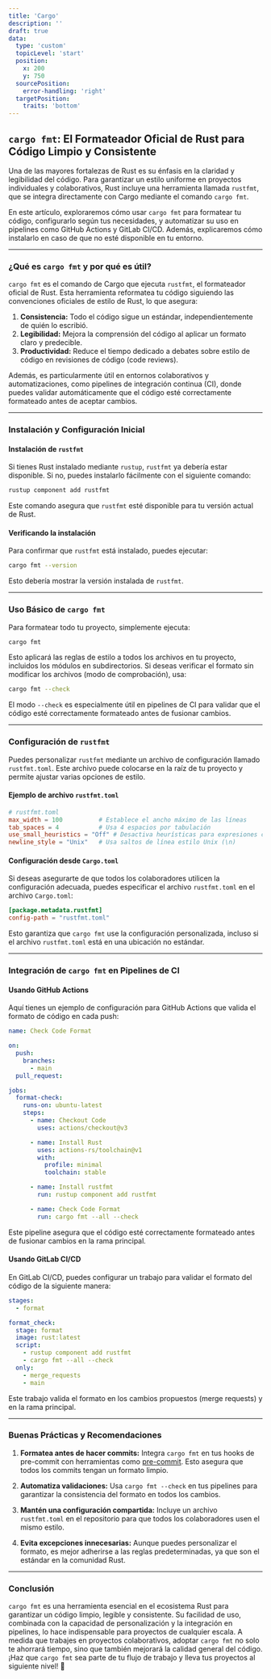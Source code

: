 ```yaml
---
title: 'Cargo'
description: ''
draft: true
data:
  type: 'custom'
  topicLevel: 'start'
  position:
    x: 200
    y: 750
  sourcePosition:
    error-handling: 'right'
  targetPosition:
    traits: 'bottom'
---
```

## `cargo fmt`: El Formateador Oficial de Rust para Código Limpio y Consistente

Una de las mayores fortalezas de Rust es su énfasis en la claridad y legibilidad del código. Para garantizar un estilo uniforme en proyectos individuales y colaborativos, Rust incluye una herramienta llamada `rustfmt`, que se integra directamente con Cargo mediante el comando `cargo fmt`.

En este artículo, exploraremos cómo usar `cargo fmt` para formatear tu código, configurarlo según tus necesidades, y automatizar su uso en pipelines como GitHub Actions y GitLab CI/CD. Además, explicaremos cómo instalarlo en caso de que no esté disponible en tu entorno.

---

### ¿Qué es `cargo fmt` y por qué es útil?

`cargo fmt` es el comando de Cargo que ejecuta `rustfmt`, el formateador oficial de Rust. Esta herramienta reformatea tu código siguiendo las convenciones oficiales de estilo de Rust, lo que asegura:

1. **Consistencia:** Todo el código sigue un estándar, independientemente de quién lo escribió.
2. **Legibilidad:** Mejora la comprensión del código al aplicar un formato claro y predecible.
3. **Productividad:** Reduce el tiempo dedicado a debates sobre estilo de código en revisiones de código (code reviews).

Además, es particularmente útil en entornos colaborativos y automatizaciones, como pipelines de integración continua (CI), donde puedes validar automáticamente que el código esté correctamente formateado antes de aceptar cambios.

---

### Instalación y Configuración Inicial

#### Instalación de `rustfmt`

Si tienes Rust instalado mediante `rustup`, `rustfmt` ya debería estar disponible. Si no, puedes instalarlo fácilmente con el siguiente comando:

```bash
rustup component add rustfmt
```

Este comando asegura que `rustfmt` esté disponible para tu versión actual de Rust.

#### Verificando la instalación

Para confirmar que `rustfmt` está instalado, puedes ejecutar:

```bash
cargo fmt --version
```

Esto debería mostrar la versión instalada de `rustfmt`.

---

### Uso Básico de `cargo fmt`

Para formatear todo tu proyecto, simplemente ejecuta:

```bash
cargo fmt
```

Esto aplicará las reglas de estilo a todos los archivos en tu proyecto, incluidos los módulos en subdirectorios. Si deseas verificar el formato sin modificar los archivos (modo de comprobación), usa:

```bash
cargo fmt --check
```

El modo `--check` es especialmente útil en pipelines de CI para validar que el código esté correctamente formateado antes de fusionar cambios.

---

### Configuración de `rustfmt`

Puedes personalizar `rustfmt` mediante un archivo de configuración llamado `rustfmt.toml`. Este archivo puede colocarse en la raíz de tu proyecto y permite ajustar varias opciones de estilo.

#### Ejemplo de archivo `rustfmt.toml`

```toml
# rustfmt.toml
max_width = 100          # Establece el ancho máximo de las líneas
tab_spaces = 4           # Usa 4 espacios por tabulación
use_small_heuristics = "Off" # Desactiva heurísticas para expresiones cortas
newline_style = "Unix"   # Usa saltos de línea estilo Unix (\n)
```

#### Configuración desde `Cargo.toml`

Si deseas asegurarte de que todos los colaboradores utilicen la configuración adecuada, puedes especificar el archivo `rustfmt.toml` en el archivo `Cargo.toml`:

```toml
[package.metadata.rustfmt]
config-path = "rustfmt.toml"
```

Esto garantiza que `cargo fmt` use la configuración personalizada, incluso si el archivo `rustfmt.toml` está en una ubicación no estándar.

---

### Integración de `cargo fmt` en Pipelines de CI

#### Usando GitHub Actions

Aquí tienes un ejemplo de configuración para GitHub Actions que valida el formato de código en cada push:

```yaml
name: Check Code Format

on:
  push:
    branches:
      - main
  pull_request:

jobs:
  format-check:
    runs-on: ubuntu-latest
    steps:
      - name: Checkout Code
        uses: actions/checkout@v3

      - name: Install Rust
        uses: actions-rs/toolchain@v1
        with:
          profile: minimal
          toolchain: stable

      - name: Install rustfmt
        run: rustup component add rustfmt

      - name: Check Code Format
        run: cargo fmt --all --check
```

Este pipeline asegura que el código esté correctamente formateado antes de fusionar cambios en la rama principal.

#### Usando GitLab CI/CD

En GitLab CI/CD, puedes configurar un trabajo para validar el formato del código de la siguiente manera:

```yaml
stages:
  - format

format_check:
  stage: format
  image: rust:latest
  script:
    - rustup component add rustfmt
    - cargo fmt --all --check
  only:
    - merge_requests
    - main
```

Este trabajo valida el formato en los cambios propuestos (merge requests) y en la rama principal.

---

### Buenas Prácticas y Recomendaciones

1. **Formatea antes de hacer commits:** Integra `cargo fmt` en tus hooks de pre-commit con herramientas como [pre-commit](https://pre-commit.com/). Esto asegura que todos los commits tengan un formato limpio.

2. **Automatiza validaciones:** Usa `cargo fmt --check` en tus pipelines para garantizar la consistencia del formato en todos los cambios.

3. **Mantén una configuración compartida:** Incluye un archivo `rustfmt.toml` en el repositorio para que todos los colaboradores usen el mismo estilo.

4. **Evita excepciones innecesarias:** Aunque puedes personalizar el formato, es mejor adherirse a las reglas predeterminadas, ya que son el estándar en la comunidad Rust.

---

### Conclusión

`cargo fmt` es una herramienta esencial en el ecosistema Rust para garantizar un código limpio, legible y consistente. Su facilidad de uso, combinada con la capacidad de personalización y la integración en pipelines, lo hace indispensable para proyectos de cualquier escala. A medida que trabajes en proyectos colaborativos, adoptar `cargo fmt` no solo te ahorrará tiempo, sino que también mejorará la calidad general del código. ¡Haz que `cargo fmt` sea parte de tu flujo de trabajo y lleva tus proyectos al siguiente nivel! 🚀
